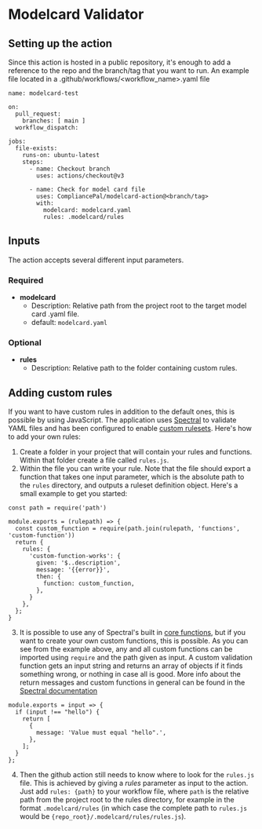 # Modelcard Validator

## Setting up the action

Since this action is hosted in a public repository, it's enough to add a reference to the repo and the branch/tag that you want to run. An example file located in a .github/workflows/<workflow_name>.yaml file

```
name: modelcard-test

on:
  pull_request:
    branches: [ main ]
  workflow_dispatch:

jobs:
  file-exists:
    runs-on: ubuntu-latest
    steps:
      - name: Checkout branch
        uses: actions/checkout@v3

      - name: Check for model card file
        uses: CompliancePal/modelcard-action@<branch/tag>
        with:
          modelcard: modelcard.yaml
          rules: .modelcard/rules
```

## Inputs

The action accepts several different input parameters. 

### Required

* **modelcard**
  * Description:  Relative path from the project root to the target model card .yaml file.
  * default: `modelcard.yaml`

### Optional

* **rules** 
  * Description: Relative path to the folder containing custom rules.

## Adding custom rules
If you want to have custom rules in addition to the default ones, this is possible by using JavaScript. The application uses [Spectral](https://meta.stoplight.io/docs/spectral) to validate YAML files and has been configured to enable [custom rulesets](https://meta.stoplight.io/docs/spectral/e5b9616d6d50c-custom-rulesets). Here's how to add your own rules:
1. Create a folder in your project that will contain your rules and functions. Within that folder create a file called `rules.js`.
2. Within the file you can write your rule. Note that the file should export a function that takes one input parameter, which is the absolute path to the `rules` directory, and outputs a ruleset definition object. Here's a small example to get you started:
````
const path = require('path')

module.exports = (rulepath) => {
  const custom_function = require(path.join(rulepath, 'functions', 'custom-function'))
  return {
    rules: {
      'custom-function-works': {
        given: '$..description',
        message: '{{error}}',
        then: {
          function: custom_function,
        },
      }
    },
  };
}
````
3. It is possible to use any of Spectral's built in [core functions](https://meta.stoplight.io/docs/spectral/ZG9jOjExNg-core-functions), but if you want to create your own custom functions, this is possible. As you can see from the example above, any and all custom functions can be imported using `require` and the path given as input. A custom validation function gets an input string and returns an array of objects if it finds something wrong, or nothing in case all is good. More info about the return messages and custom functions in general can be found in the [Spectral documentation](https://meta.stoplight.io/docs/spectral/ZG9jOjI1MTkw-custom-functions)
````
module.exports = input => {
  if (input !== "hello") {
    return [
      {
        message: 'Value must equal "hello".',
      },
    ];
  }
};
````
4. Then the github action still needs to know where to look for the `rules.js` file. This is achieved by giving a _rules_ parameter as input to the action. Just add `rules: {path}` to your workflow file, where `path` is the relative path from the project root to the rules directory, for example in the format `.modelcard/rules` (in which case the complete path to `rules.js` would be `{repo_root}/.modelcard/rules/rules.js`). 